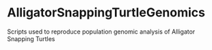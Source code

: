 # AlligatorSnappingTurtleGenomics
Scripts used to reproduce population genomic analysis of Alligator Snapping Turtles
